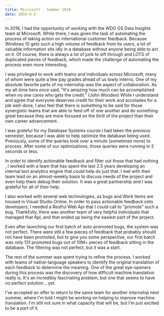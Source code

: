 ```yaml
---
title: Microsoft - Summer 2016
date: 2019-9-2
---
```


In 2016, I had the opportunity of working with the WDG GS Data Insights team at Microsoft. While there, I was given the task of automating the process of taking action on international customer feedback. Because Windows 10 gets such a high volume of feedback from its users, a lot of valuable information sits idly in a database without anyone being able to act on it. Of course, there is always a lot of junk to sift through and LOTS of duplicated pieces of feedback, which made the challenge of automating the process even more interesting.

I was privileged to work with teams and individuals across Microsoft, many of whom were quite a few pay grades ahead of us lowly interns. One of my absolute favorite parts of my internship was the aspect of collaboration. As my all-time hero once said, "It's amazing how much can be accomplished when no one cares who gets the credit." (John Wooden) While I understand and agree that everyone deserves credit for their work and accolades for a job well-done, I also feel that there is something to be said for those synergistic teams that are able to feed off of one another and do something great because they are more focused on the thrill of the project than their own career advancement.

I was grateful for my Database Systems course I had taken the previous semester, because I was able to help optimize the database being used. Previously, some of the queries took over a minute (sometimes more) to process. After some of our optimizations, those queries were running in 2 seconds or less.

In order to identify actionable feedback and filter out those that had nothing , I worked with a team that has spent the last 2.5 years developing an internal text analytics engine that could help do just that. I met with their team lead on an almost-weekly basis to discuss needs of the project and even help them debug their solution. It was a great partnership and I was grateful for all of their help.

I also worked with several web technologies, as bugs and Work Items are housed in Visual Studio Online. In order to pass actionable feedback onto developers, I needed a Restful Web Api that I could call to "promote" such a bug. Thankfully, there was another team of very helpful individuals that managed that Api, and that ended up being the easiest part of the project.

Even after launching our first batch of auto-promoted bugs, the system was not perfect. There were still a few pieces of feedback that probably should not have been promoted, but to give you some perspective, our first batch was only 131 promoted bugs out of 10M+ pieces of feedback sitting in the database. The filtering was not perfect, but it was a start.

The rest of the summer was spent trying to refine the process. I worked with teams of native-language speakers to identify the original translation of each feedback to determine the meaning. One of the great eye-openers during this process was the discovery of how difficult machine translation really is. It's an incredibly fascinating problem, but one that seems to have no perfect solution... yet.

I've accepted an offer to return to the same team for another internship next summer, where I'm told I might be working on helping to improve machine translation. I'm still not sure in what capacity that will be, but I'm just excited to be a part of it.
